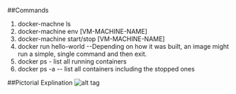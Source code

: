 ##Commands
1. docker-machne ls
2. docker-machine env [VM-MACHINE-NAME]
3. docker-machine start/stop [VM-MACHINE-NAME]
4. docker run hello-world --Depending on how it was built, an image might run a simple, single command and then exit.
5. docker ps - list all running containers
6. docker ps -a -- list all containers including the stopped ones





##Pictorial Explination
![alt tag](https://docs.docker.com/tutimg/container_explainer.png)
